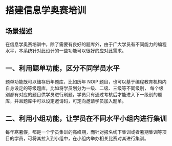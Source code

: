 # 搭建信息学奥赛培训

## 场景描述

在信息学奥赛培训中，除了需要有良好的题库外，由于广大学员有不同能力的编程水平，本系统针对此设计的一些功能可以很好的应对此需求。

## 一、利用题单功能，区分不同学员水平

题单功能既可以储存历年题库，比如历年 NOIP 题目，也可以基于编程教育机构内自身设定的等级题库，比如将学员划分为一级、二级、三级等不同级别，
每个级别都有对应的题目供学员进行刷题，学员只有通过考核后才能进入下一级别的题库，并且题库中可以设定邀请码，可定向邀请学员加入题单。

## 二、利用小组功能，让学员在不同水平小组内进行集训

每年寒暑假，都是一个学员集训的高峰期，而针对报名线下集训或者暑期集训等项目的学员，可将其拉入到小组中，在小组内举办相关比赛对其进行集训。

